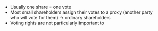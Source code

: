 - Usually one share = one vote
- Most small shareholders assign their votes to a proxy (another party who will vote for them) $\rightarrow$ ordinary shareholders
- Voting rights are not particularly important to 